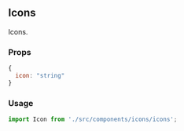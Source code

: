 ## Icons

Icons.

### Props

```javascript
{
  icon: "string"
}
```

### Usage

```javascript
import Icon from './src/components/icons/icons';
```
